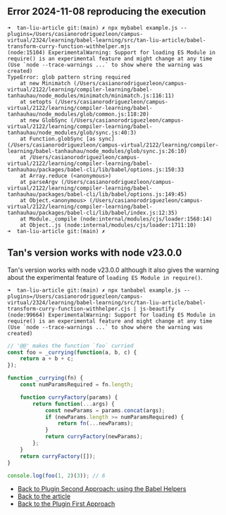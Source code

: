 ## Error 2024-11-08 reproducing the execution

```
➜  tan-liu-article git:(main) ✗ npx mybabel example.js --plugins=/Users/casianorodriguezleon/campus-virtual/2324/learning/babel-learning/src/tan-liu-article/babel-transform-curry-function-withhelper.mjs
(node:15104) ExperimentalWarning: Support for loading ES Module in require() is an experimental feature and might change at any time
(Use `node --trace-warnings ...` to show where the warning was created)
TypeError: glob pattern string required
    at new Minimatch (/Users/casianorodriguezleon/campus-virtual/2122/learning/compiler-learning/babel-tanhauhau/node_modules/minimatch/minimatch.js:116:11)
    at setopts (/Users/casianorodriguezleon/campus-virtual/2122/learning/compiler-learning/babel-tanhauhau/node_modules/glob/common.js:118:20)
    at new GlobSync (/Users/casianorodriguezleon/campus-virtual/2122/learning/compiler-learning/babel-tanhauhau/node_modules/glob/sync.js:40:3)
    at Function.globSync [as sync] (/Users/casianorodriguezleon/campus-virtual/2122/learning/compiler-learning/babel-tanhauhau/node_modules/glob/sync.js:26:10)
    at /Users/casianorodriguezleon/campus-virtual/2122/learning/compiler-learning/babel-tanhauhau/packages/babel-cli/lib/babel/options.js:150:33
    at Array.reduce (<anonymous>)
    at parseArgv (/Users/casianorodriguezleon/campus-virtual/2122/learning/compiler-learning/babel-tanhauhau/packages/babel-cli/lib/babel/options.js:149:45)
    at Object.<anonymous> (/Users/casianorodriguezleon/campus-virtual/2122/learning/compiler-learning/babel-tanhauhau/packages/babel-cli/lib/babel/index.js:12:35)
    at Module._compile (node:internal/modules/cjs/loader:1568:14)
    at Object..js (node:internal/modules/cjs/loader:1711:10)
➜  tan-liu-article git:(main) ✗ 
```
## Tan's version works with node v23.0.0

Tan's version works with node v23.0.0 although it also gives the warning about the experimental feature of `loading ES Module in require()`.

```
➜  tan-liu-article git:(main) ✗ npx tanbabel example.js --plugins=/Users/casianorodriguezleon/campus-virtual/2324/learning/babel-learning/src/tan-liu-article/babel-transform-curry-function-withhelper.cjs | js-beautify
(node:99664) ExperimentalWarning: Support for loading ES Module in require() is an experimental feature and might change at any time
(Use `node --trace-warnings ...` to show where the warning was created)
```
```js
// '@@' makes the function `foo` curried
const foo = _currying(function(a, b, c) {
    return a + b + c;
});

function _currying(fn) {
    const numParamsRequired = fn.length;

    function curryFactory(params) {
        return function(...args) {
            const newParams = params.concat(args);
            if (newParams.length >= numParamsRequired) {
                return fn(...newParams);
            }
            return curryFactory(newParams);
        };
    }
    return curryFactory([]);
}

console.log(foo(1, 2)(3)); // 6
```

- [Back to Plugin Second Approach: using the Babel Helpers](plugin-second-approach.md)
- [Back to the article](/doc/tan-liu-article.md#testing-the-plugin-second-approach)
- [Back to the Plugin First Approach](plugin-first-approach.md)